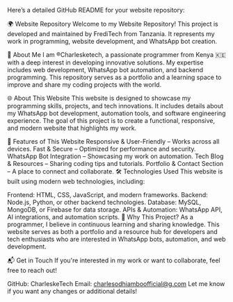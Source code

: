 
Here’s a detailed GitHub README for your website repository:

🌍 Website Repository
Welcome to my Website Repository! This project is developed and maintained by FrediTech from Tanzania. It represents my work in programming, website development, and WhatsApp bot creation.

📌 About Me
I am ®Charlesketech, a passionate programmer from Kenya 🇰🇪 with a deep interest in developing innovative solutions. My expertise includes web development, WhatsApp bot automation, and backend programming. This repository serves as a portfolio and a learning space to improve and share my coding projects with the world.

🌐 About This Website
This website is designed to showcase my programming skills, projects, and tech innovations. It includes details about my WhatsApp bot development, automation tools, and software engineering experience. The goal of this project is to create a functional, responsive, and modern website that highlights my work.

🚀 Features of This Website
Responsive & User-Friendly – Works across all devices.
Fast & Secure – Optimized for performance and security.
WhatsApp Bot Integration – Showcasing my work on automation.
Tech Blog & Resources – Sharing coding tips and tutorials.
Portfolio & Contact Section – A place to connect and collaborate.
🛠️ Technologies Used
This website is built using modern web technologies, including:

Frontend: HTML, CSS, JavaScript, and modern frameworks.
Backend: Node.js, Python, or other backend technologies.
Database: MySQL, MongoDB, or Firebase for data storage.
APIs & Automation: WhatsApp API, AI integrations, and automation scripts.
📢 Why This Project?
As a programmer, I believe in continuous learning and sharing knowledge. This website serves as both a portfolio and a resource hub for developers and tech enthusiasts who are interested in WhatsApp bots, automation, and web development.

📬 Get in Touch
If you're interested in my work or want to collaborate, feel free to reach out!

GitHub: CharleskeTech
Email: charlesodhiamboofficial@g.com
Let me know if you want any changes or additional details!
